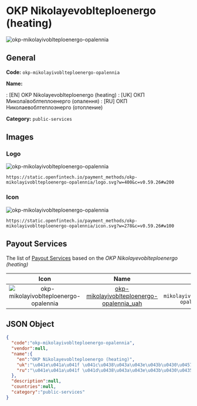 
# OKP Nikolayevoblteploenergo (heating) 
![okp-mikolayivoblteploenergo-opalennia](https://static.openfintech.io/payment_methods/okp-mikolayivoblteploenergo-opalennia/logo.svg?w=400&c=v0.59.26#w200)  

## General 
**Code:** `okp-mikolayivoblteploenergo-opalennia` 
 
**Name:** 
 
:	[EN] OKP Nikolayevoblteploenergo (heating) 
:	[UK] ОКП Миколаївоблтеплоенерго (опалення) 
:	[RU] ОКП Николаевоблтеплоэнерго (отопление) 
 
**Category:** `public-services` 
 

## Images 

### Logo 
![okp-mikolayivoblteploenergo-opalennia](https://static.openfintech.io/payment_methods/okp-mikolayivoblteploenergo-opalennia/logo.svg?w=400&c=v0.59.26#w200)  

```
https://static.openfintech.io/payment_methods/okp-mikolayivoblteploenergo-opalennia/logo.svg?w=400&c=v0.59.26#w200
```  

### Icon 
![okp-mikolayivoblteploenergo-opalennia](https://static.openfintech.io/payment_methods/okp-mikolayivoblteploenergo-opalennia/icon.svg?w=278&c=v0.59.26#w100)  

```
https://static.openfintech.io/payment_methods/okp-mikolayivoblteploenergo-opalennia/icon.svg?w=278&c=v0.59.26#w100
```  

## Payout Services 
 
The list of [Payout Services](/payout-services/) based on the _OKP Nikolayevoblteploenergo (heating)_ 

|Icon|Name|Code| 
|:---:|:---:|:---:| 
|![okp-mikolayivoblteploenergo-opalennia](https://static.openfintech.io/payout_methods/okp-mikolayivoblteploenergo-opalennia/icon.png?w=278&c=v0.59.26#w40) |[okp-mikolayivoblteploenergo-opalennia_uah](/payout-services/okp-mikolayivoblteploenergo-opalennia_uah/)|`okp-mikolayivoblteploenergo-opalennia_uah`| 
 

## JSON Object 

```json
{
  "code":"okp-mikolayivoblteploenergo-opalennia",
  "vendor":null,
  "name":{
    "en":"OKP Nikolayevoblteploenergo (heating)",
    "uk":"\u041e\u041a\u041f \u041c\u0438\u043a\u043e\u043b\u0430\u0457\u0432\u043e\u0431\u043b\u0442\u0435\u043f\u043b\u043e\u0435\u043d\u0435\u0440\u0433\u043e (\u043e\u043f\u0430\u043b\u0435\u043d\u043d\u044f)",
    "ru":"\u041e\u041a\u041f \u041d\u0438\u043a\u043e\u043b\u0430\u0435\u0432\u043e\u0431\u043b\u0442\u0435\u043f\u043b\u043e\u044d\u043d\u0435\u0440\u0433\u043e (\u043e\u0442\u043e\u043f\u043b\u0435\u043d\u0438\u0435)"
  },
  "description":null,
  "countries":null,
  "category":"public-services"
}
```  
